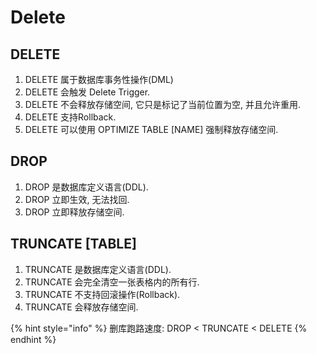 # Delete

## DELETE

1. DELETE 属于数据库事务性操作(DML)
2. DELETE 会触发 Delete Trigger.
3. DELETE 不会释放存储空间, 它只是标记了当前位置为空, 并且允许重用.
4. DELETE 支持Rollback.&#x20;
5. DELETE 可以使用 OPTIMIZE TABLE \[NAME] 强制释放存储空间.

## DROP

1. DROP 是数据库定义语言(DDL).
2. DROP 立即生效, 无法找回.
3. DROP 立即释放存储空间.

## TRUNCATE  \[TABLE]

1. TRUNCATE 是数据库定义语言(DDL).
2. TRUNCATE 会完全清空一张表格内的所有行.&#x20;
3. TRUNCATE 不支持回滚操作(Rollback).
4. TRUNCATE 会释放存储空间.

{% hint style="info" %}
删库跑路速度: DROP < TRUNCATE < DELETE
{% endhint %}
